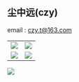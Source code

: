 ## 尘中远(czy)

email : czy.t@163.com
<table align="center">
    <tr>
        <td colspan="2"><img src="https://github-readme-stats.vercel.app/api?username=czyt1988&show_icons=true&hide_border=true&bg_color=00000000&number_format=long"/></td>
        <td colspan="2"><img src="https://streak-stats.demolab.com/?user=czyt1988&mode=weekly&hide_border=true&background=00000000"/></td>
    </tr>
    <tr>
        <td colspan="2"><img src="http://github-profile-summary-cards2.vercel.app/api/cards/repos-per-language?username=czyt1988&theme=nord_bright&bg_color=0000&border_color=0000"/></td>
        <td colspan="2"><img src="http://github-profile-summary-cards2.vercel.app/api/cards/productive-time?username=czyt1988&utcOffset=8&theme=nord_bright&bg_color=0000&border_color=0000"/></td>
    </tr>
</table>

    



![](https://github-profile-trophy.vercel.app/?username=czyt1988&no-bg=true&no-frame=true&row=1&column=6&margin-w=15)